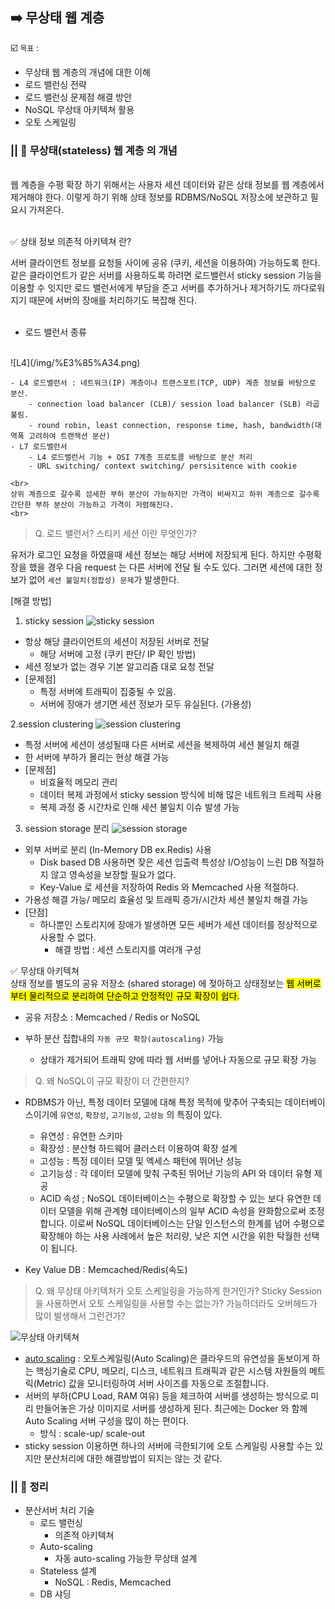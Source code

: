 ## ➡️ 무상태 웹 계층 

☑️ `목표` : 
 - 무상태 웹 계층의 개념에 대한 이해
 - 로드 밸런싱 전략 
 - 로드 밸런싱 문제점 해결 방안 
 - NoSQL 무상태 아키텍쳐 활용 
 - 오토 스케일링 

### ||  🔸 무상태(stateless) 웹 계층 의 개념 
<br> 
웹 계층을 수평 확장 하기 위해서는 사용자 세션 데이터와 같은 상태 정보를 웹 계층에서 제거해야 한다.
이렇게 하기 위해 상태 정보를 RDBMS/NoSQL 저장소에 보관하고 필요시 가져온다. <br><br>

✅ 상태 정보 의존적 아키텍쳐 란? 

서버 클라이언트 정보를 요청들 사이에 공유 (쿠키, 세션을 이용하여) 가능하도록 한다. 같은 클라이언트가 같은 서버를 사용하도록 하려면 로드밸런서 sticky session 기능을 이용할 수 잇지만 로드 밸런서에게 부담을 준고 서버를 추가하거나 제거하기도 까다로워지기 때문에 서버의 장애를 처리하기도 복잡해 진다. <br>
<br>

- 로드 밸런서 종류    
<br>  
![L4](/img/%E3%85%A34.png)

    - L4 로드밸런서 : 네트워크(IP) 계층이나 트랜스포트(TCP, UDP) 계층 정보를 바탕으로 분산.   
        - connection load balancer (CLB)/ session load balancer (SLB) 라곱 불림. 
        - round robin, least connection, response time, hash, bandwidth(대역폭 고려하여 트랜잭션 분산) 
    - L7 로드밸런서 
        - L4 로드밸런서 기능 + OSI 7계층 프로토콜 바탕으로 분산 처리 
        - URL switching/ context switching/ persisitence with cookie   

    <br> 
    상위 계층으로 갈수록 섬세한 부하 분산이 가능하지만 가격이 비싸지고 하위 계층으로 갈수록 간단한 부하 분산이 가능하고 가격이 저렴해진다.   
    <br>

> Q. 로드 밸런서? 스티키 세션 이란 무엇인가? 

유저가 로그인 요청을 하였을때 세션 정보는 해당 서버에 저장되게 된다. 하지만 수평확장을 했을 경우 다음 request 는 다른 서버에 전달 될 수도 있다. 그러면 세션에 대한 정보가 없어 `세션 불일치(정합성) 문제`가 발생한다. 
<br>

[해결 방법]
1. sticky session
 ![sticky session](/img/sticky-session.png)

- 항상 해당 클라이언트의 세션이 저장된 서버로 전달
    - 해당 서버에 고정 (쿠키 판단/ IP 확인 방법)
- 세션 정보가 없는 경우 기본 알고리즘 대로  요청 전달 
- [문제점]
    - 특정 서버에 트래픽이 집중될 수 있음. 
    - 서버에 장애가 생기면 세션 정보가 모두 유실된다. (가용성)

2.session clustering 
 ![session clustering](/img/session-clustering.png)
- 특정 서버에 세션이 생성될때 다른 서버로 세션을 복제하여 세션 불일치 해결 
- 한 서버에 부하가 몰리는 현상 해결 가능 
- [문제점]
    - 비효율적 메모리 관리
    - 데이터 복제 과정에서 sticky session 방식에 비해 많은 네트워크 트레픽 사용
    - 복제 과정 중 시간차로 인해 세션 불일치 이슈 발생 가능 

3. session storage 분리
![session storage](/img/session-storage.png)
- 외부 서버로 분리 (In-Memory DB ex.Redis) 사용 
    - Disk based DB 사용하면 잦은 세션 입출력 특성상 I/O성능이 느린 DB 적절하지 않고 영속성을 보장할 필요가 없다. 
    - Key-Value 로 세션을 저장하여 Redis 와 Memcached 사용 적절하다. 
- 가용성 해결 가능/ 메모리 효율성 및 트래픽 증가/시간차 세션 불일치 해결 가능 
- [단점]
    - 하나뿐인 스토리지에 장애가 발생하면 모든 세버가 세션 데이터를 정상적으로 사용할 수 없다. 
       - 해결 방법 : 세션 스토리지를 여러개 구성 


✅ 무상태 아키텍쳐  <br>
상태 정보를 별도의 공유 저장소 (shared storage) 에 젖아하고 상태정보는 <mark>웹 서버로부터 물리적으로 분리하여 단순하고 안정적인 규모 확장이 쉽다. </mark>  

- 공유 저장소 : Memcached / Redis or NoSQL   

- 부하 분산 집합내의 `자동 규모 확장(autoscaling)` 가능 
    - 상태가 제거되어 트래픽 양에 따라 웹 서버를 넣어나 자동으로 규모 확장 가능 


> Q. 왜 NoSQL이 규모 확장이 더 간편한지? 
- RDBMS가 아닌, 특정 데이터 모델에 대해 특정 목적에 맞추어 구축되는 데이터베이스이기에 `유연성`, `확장성`, `고기능성`, `고성능` 의 특징이 있다. 
    - 유연성 : 유연한 스키마 
    - 확장성 : 분산형 하드웨어 클러스터 이용하여 확장 설계
    - 고성능 : 특정 데이터 모델 및 엑세스 패턴에 뛰어난 성능 
    - 고기능성 : 각 데이터 모델에 맞춰 구축된 뛰어난 기능의 API 와 데이터 유형 제공 
    - ACID 속성 ; NoSQL 데이터베이스는 수평으로 확장할 수 있는 보다 유연한 데이터 모델을 위해 관계형 데이터베이스의 일부 ACID 속성을 완화함으로써 조정합니다. 이로써 NoSQL 데이터베이스는 단일 인스턴스의 한계를 넘어 수평으로 확장해야 하는 사용 사례에서 높은 처리량, 낮은 지연 시간을 위한 탁월한 선택이 됩니다.

- Key Value DB : Memcached/Redis(속도)


> Q. 왜 무상태 아키텍처가 오토 스케일링을 가능하게 한거인가? Sticky Session을 사용하면서 오토 스케일링을 사용할 수는 없는가? 가능하더라도 오버헤드가 많이 발생해서 그런건가?     
  
![무상태 아키텍쳐](/img/_2021-01-07__10.34.07.png)  

- [auto scaling](https://itwiki.kr/w/%EC%98%A4%ED%86%A0_%EC%8A%A4%EC%BC%80%EC%9D%BC%EB%A7%81) : 오토스케일링(Auto Scaling)은 클라우드의 유연성을 돋보이게 하는 핵심기술로 CPU, 메모리, 디스크, 네트워크 트래픽과 같은 시스템 자원들의 메트릭(Metric) 값을 모니터링하여 서버 사이즈를 자동으로 조절합니다.     
- 서버의 부하(CPU Load, RAM 여유) 등을 체크하여 서버를 생성하는 방식으로 미리 만들어놓은 가상 이미지로 서버를 생성하게 된다. 최근에는 Docker 와 함께 Auto Scaling 서버 구성을 많이 하는 편이다. 
    - 방식 : scale-up/ scale-out   
- sticky session 이용하면 하나의 서버에 극한되기에 오토 스케일링 사용할 수는 있지만 분산처리에 대한 해결방법이 되지는 않는 것 같다.  
  
### || 🚩 정리 
- 분산서버 처리 기술 
    - 로드 밸런싱
        - 의존적 아키텍쳐 
    - Auto-scaling 
        - 자동 auto-scaling 가능한 무상태 설계 
    - Stateless 설계 
        - NoSQL : Redis, Memcached
    - DB 샤딩 